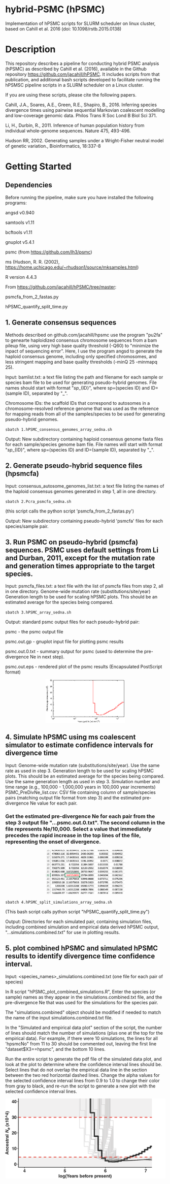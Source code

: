 # hybrid-PSMC (hPSMC)
Implementation of hPSMC scripts for SLURM scheduler on linux cluster, based on Cahill et al. 2016 (doi: 10.1098/rstb.2015.0138)

# Description

This repository describes a pipeline for conducting hybrid PSMC analysis (hPSMC) as described by Cahill et al. (2016), available in the Github repository https://github.com/jacahill/hPSMC. It includes scripts from that publication, and additional bash scripts developed to facilitate running the hPSMSC pipeline scripts in a SLURM scheduler on a Linux cluster. 

If you are using these scripts, please cite the following papers.

Cahill, J.A., Soares, A.E., Green, R.E., Shapiro, B., 2016. Inferring species divergence times using pairwise sequential Markovian coalescent modelling and low-coverage genomic data. Philos Trans R Soc Lond B Biol Sci 371.

Li, H., Durbin, R., 2011. Inference of human population history from individual whole-genome sequences. Nature 475, 493-496.

Hudson RR, 2002. Generating samples under a Wright-Fisher neutral model of genetic variation., Bioinformatics, 18:337-8

# Getting Started

## Dependencies
Before running the pipeline, make sure you have installed the following programs:

angsd v0.940

samtools v1.11

bcftools v1.11

gnuplot v5.4.1

psmc (from https://github.com/lh3/psmc)

ms (Hudson, R. R. (2002), https://home.uchicago.edu/~rhudson1/source/mksamples.html)

R version 4.4.3

From https://github.com/jacahill/hPSMC/tree/master:

psmcfa_from_2_fastas.py

hPSMC_quantify_split_time.py


## 1. Generate consensus sequences

Methods described on github.com/jacahill/hpsmc use the program "pu2fa" to genearte haploidized consensus chromosome sequences from a bam pileup file, using very high base quality threshold (-Q60) to "minimize the inpact of sequencing error". Here, I use the program angsd to generate the haploid consensus genome, including only specified chromosomes, and less stringent mapping and base quality thresholds (-minQ 25 -minmapq 25). 

Input:
bamlist.txt: a text file listing the path and filename for each sample or species bam file to be used for generating pseudo-hybrid genomes. File names should start with format "${sp}\_${ID}", where sp=(species ID) and ID=(sample ID), separated by "\_". 


Chromosome IDs: the scaffold IDs that correspond to autosomes in a chromosome-resolved reference genome that was used as the reference for mapping reads from all of the samples/species to be used for generating pseudo-hybrid genomes.

`sbatch 1.hPSMC_consensus_genomes_array_sedna.sh`

Output:
New subdirectory containing haploid consensus genome fasta files for each sample/species genome bam file. File names will start with format "${sp}\_${ID}", where sp=(species ID) and ID=(sample ID), separated by "\_". 


## 2. Generate pseudo-hybrid sequence files (hpsmcfa)

Input: 
consensus_autosome_genomes_list.txt: a text file listing the names of the haploid consensus genomes generated in step 1, all in one directory.

`sbatch 2.Pcra_psmcfa_sedna.sh`

(this script calls the python script 'psmcfa_from_2_fastas.py')

Output: 
New subdirectory containing pseudo-hybrid 'psmcfa' files for each species/sample pair.


## 3. Run PSMC on pseudo-hybrid (psmcfa) sequences. PSMC uses default settings from Li and Durban, 2011, except for the mutation rate and generation times appropriate to the target species. 

Input:
psmcfa_files.txt: a text file with the list of psmcfa files from step 2, all in one directory.
Genome-wide mutation rate (substitutions/site/year)
Generation length to be used for scaling hPSMC plots. This should be an estimated average for the species being compared.

`sbatch 3.hPSMC_array_sedna.sh`

Output:
standard psmc output files for each pseudo-hybrid pair:

psmc - the psmc output file

psmc.out.gp - gnuplot input file for plotting psmc results

psmc.out.0.txt - summary output for psmc (used to determine the pre-divergence Ne in next step).

psmc.out.eps - rendered plot of the psmc results (Encapsulated PostScript format)

<p align="center">
  <img src="/images/Barn_Bmin_9.10E10_msy_t15_psmc.out.png" alt="Drawing" width="250"/>
</p>


## 4. Simulate hPSMC using ms coalescent simulator to estimate confidence intervals for divergence time

Input:
Genome-wide mutation rate (substitutions/site/year). Use the same rate as used in step 3.
Generation length to be used for scaling hPSMC plots. This should be an estimated average for the species being compared. Use the same generation length as used in step 3.
Simulation number and time range (e.g., 100,000 - 1,000,000 years in 100,000 year increments)
PSMC_PreDivNe_list.csv: CSV file containing column of sample/species pairs (matching output file format from step 3) and the estimated pre-divergence Ne value for each pair.

### Get the estimated pre-divergence Ne for each pair from the step 3 output file "...psmc.out.0.txt". The second column in the file represents Ne/10,000. Select a value that immediately precedes the rapid increase in the top lines of the file, representing the onset of divergence. 

<p align="center">
  <img src="/images/example_psmc.out.0.txt.png" alt="Drawing" width="250"/>
</p>

`sbatch 4.hPSMC_split_simulations_array_sedna.sh`

(This bash script calls python script "hPSMC_quantify_split_time.py")

Output:
Directories for each simulated pair, containing simulation files, including combined simulation and empirical data derived hPSMC output, "...simulations.combined.txt" for use in plotting results.


## 5. plot combined hPSMC and simulated hPSMC results to identify divergence time confidence interval.

Input:
<species_names>_simulations.combined.txt (one file for each pair of species)

In R script "hPSMC_plot_combined_simulations.R", Enter the species (or sample) names as they appear in the simulations.combined.txt file, and the pre-divergence Ne that was used for the simulations for the species pair. 

The "simulations.combined" object should be modified if needed to match the name of the input simulations.combined.txt file.

In the "Simulated and empirical data plot" section of the script, the number of lines should match the number of simulations (plus one at the top for the empirical data). For example, if there were 10 simulations, the lines for all 'hpsmcNo" from 11 to 30 should be commented out, leaving the first line "dataset$X3==hpsmc", and the bottom 10 lines. 

Run the entire script to generate the pdf file of the simulated data plot, and look at the plot to determine where the confidence interval lines should be. Select lines that do not overlap the empirical data line in the section between the two red horizontal dashed lines. Change the alpha values for the selected confidence interval lines from 0.9 to 1.0 to change their color from gray to black, and re-run the script to generate a new plot with the selected confidence interval lines. 

![](/images/Bbai_Bmin_sim_plot.png)






